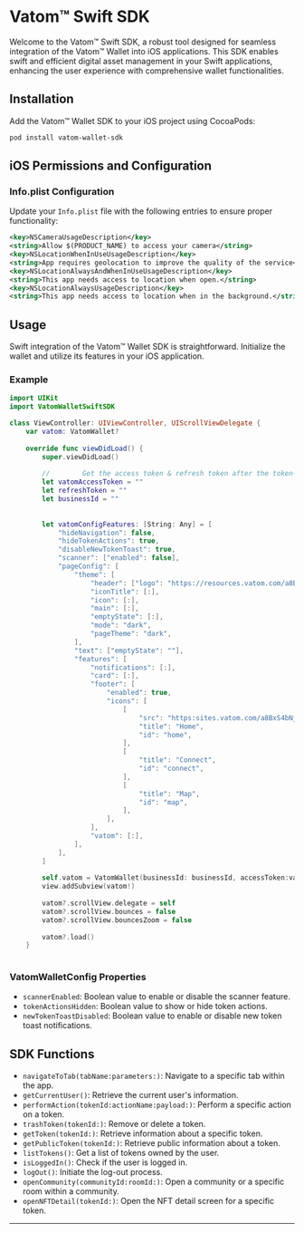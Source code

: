 # Vatom™ Swift SDK

Welcome to the Vatom™ Swift SDK, a robust tool designed for seamless integration of the Vatom™ Wallet into iOS applications. This SDK enables swift and efficient digital asset management in your Swift applications, enhancing the user experience with comprehensive wallet functionalities.

## Installation

Add the Vatom™ Wallet SDK to your iOS project using CocoaPods:

```bash
pod install vatom-wallet-sdk
```

## iOS Permissions and Configuration

### Info.plist Configuration

Update your `Info.plist` file with the following entries to ensure proper functionality:

```xml
<key>NSCameraUsageDescription</key>
<string>Allow $(PRODUCT_NAME) to access your camera</string>
<key>NSLocationWhenInUseUsageDescription</key>
<string>App requires geolocation to improve the quality of the service</string>
<key>NSLocationAlwaysAndWhenInUseUsageDescription</key>
<string>This app needs access to location when open.</string>
<key>NSLocationAlwaysUsageDescription</key>
<string>This app needs access to location when in the background.</string>
```


## Usage

Swift integration of the Vatom™ Wallet SDK is straightforward. Initialize the wallet and utilize its features in your iOS application.

### Example

```swift
import UIKit
import VatomWalletSwiftSDK

class ViewController: UIViewController, UIScrollViewDelegate {
    var vatom: VatomWallet?
    
    override func viewDidLoad() {
        super.viewDidLoad()
        
        //        Get the access token & refresh token after the token-exchange and pass it to the VatomWallet
        let vatomAccessToken = ""
        let refreshToken = ""
        let businessId = ""
        
        
        let vatomConfigFeatures: [String: Any] = [
            "hideNavigation": false,
            "hideTokenActions": true,
            "disableNewTokenToast": true,
            "scanner": ["enabled": false],
            "pageConfig": [
                "theme": [
                    "header": ["logo": "https://resources.vatom.com/a8BxS4bNj9/UR_Logo.png"],
                    "iconTitle": [:],
                    "icon": [:],
                    "main": [:],
                    "emptyState": [:],
                    "mode": "dark",
                    "pageTheme": "dark",
                ],
                "text": ["emptyState": ""],
                "features": [
                    "notifications": [:],
                    "card": [:],
                    "footer": [
                        "enabled": true,
                        "icons": [
                            [
                                "src": "https:sites.vatom.com/a8BxS4bNj9",
                                "title": "Home",
                                "id": "home",
                            ],
                            [
                                "title": "Connect",
                                "id": "connect",
                            ],
                            [
                                "title": "Map",
                                "id": "map",
                            ],
                        ],
                    ],
                    "vatom": [:],
                ],
            ],
        ]
         
        self.vatom = VatomWallet(businessId: businessId, accessToken:vatomAccessToken,view: self.view, config: vatomConfigFeatures, refreshToken: refreshToken)
        view.addSubview(vatom!)
        
        vatom?.scrollView.delegate = self
        vatom?.scrollView.bounces = false
        vatom?.scrollView.bouncesZoom = false
        
        vatom?.load()
    }
    
```

### VatomWalletConfig Properties

- `scannerEnabled`: Boolean value to enable or disable the scanner feature.
- `tokenActionsHidden`: Boolean value to show or hide token actions.
- `newTokenToastDisabled`: Boolean value to enable or disable new token toast notifications.

## SDK Functions

- `navigateToTab(tabName:parameters:)`: Navigate to a specific tab within the app.
- `getCurrentUser()`: Retrieve the current user's information.
- `performAction(tokenId:actionName:payload:)`: Perform a specific action on a token.
- `trashToken(tokenId:)`: Remove or delete a token.
- `getToken(tokenId:)`: Retrieve information about a specific token.
- `getPublicToken(tokenId:)`: Retrieve public information about a token.
- `listTokens()`: Get a list of tokens owned by the user.
- `isLoggedIn()`: Check if the user is logged in.
- `logOut()`: Initiate the log-out process.
- `openCommunity(communityId:roomId:)`: Open a community or a specific room within a community.
- `openNFTDetail(tokenId:)`: Open the NFT detail screen for a specific token.

---

